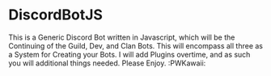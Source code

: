 # DiscordBotJS
This is a Generic Discord Bot written in Javascript, which will be the Continuing of the Guild, Dev, and Clan Bots. This will encompass all three as a System for Creating your Bots. I will add Plugins overtime, and as such you will additional things needed. Please Enjoy.
:PWKawaii:
